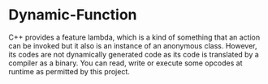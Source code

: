 # Dynamic-Function
C++ provides a feature lambda, which is a kind of something that an action can be invoked but it also is an instance of an anonymous class. However, its codes are not dynamically generated code as its code is translated by a compiler as a binary. You can read, write or execute some opcodes at runtime as permitted by this project.
